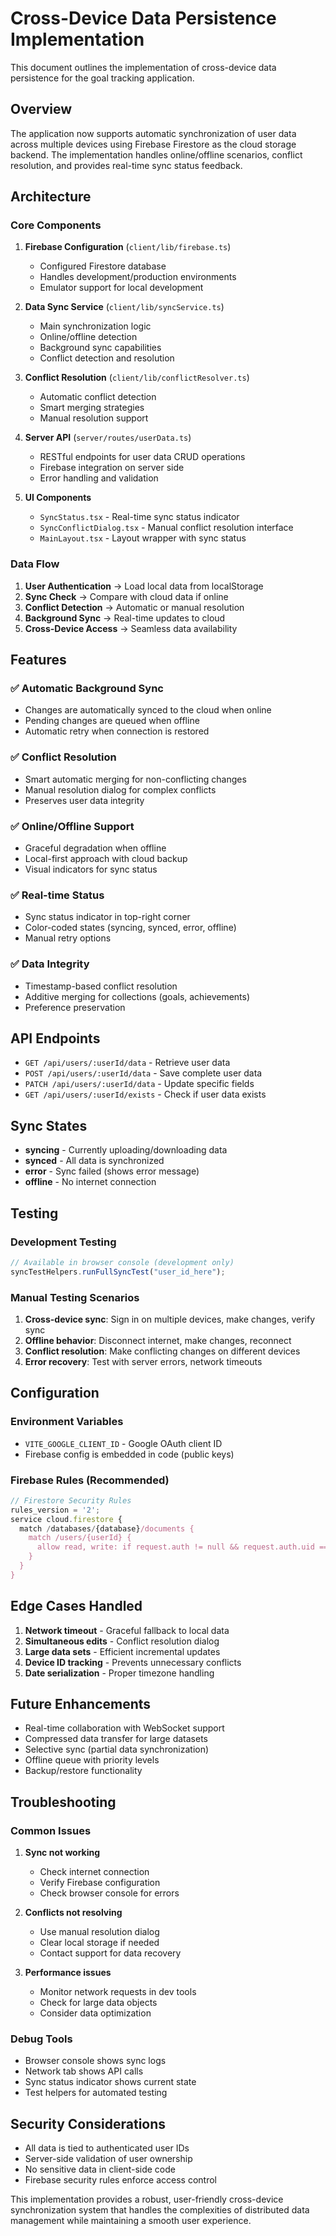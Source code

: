 # Cross-Device Data Persistence Implementation

This document outlines the implementation of cross-device data persistence for the goal tracking application.

## Overview

The application now supports automatic synchronization of user data across multiple devices using Firebase Firestore as the cloud storage backend. The implementation handles online/offline scenarios, conflict resolution, and provides real-time sync status feedback.

## Architecture

### Core Components

1. **Firebase Configuration** (`client/lib/firebase.ts`)
   - Configured Firestore database
   - Handles development/production environments
   - Emulator support for local development

2. **Data Sync Service** (`client/lib/syncService.ts`)
   - Main synchronization logic
   - Online/offline detection
   - Background sync capabilities
   - Conflict detection and resolution

3. **Conflict Resolution** (`client/lib/conflictResolver.ts`)
   - Automatic conflict detection
   - Smart merging strategies
   - Manual resolution support

4. **Server API** (`server/routes/userData.ts`)
   - RESTful endpoints for user data CRUD operations
   - Firebase integration on server side
   - Error handling and validation

5. **UI Components**
   - `SyncStatus.tsx` - Real-time sync status indicator
   - `SyncConflictDialog.tsx` - Manual conflict resolution interface
   - `MainLayout.tsx` - Layout wrapper with sync status

### Data Flow

1. **User Authentication** → Load local data from localStorage
2. **Sync Check** → Compare with cloud data if online
3. **Conflict Detection** → Automatic or manual resolution
4. **Background Sync** → Real-time updates to cloud
5. **Cross-Device Access** → Seamless data availability

## Features

### ✅ Automatic Background Sync

- Changes are automatically synced to the cloud when online
- Pending changes are queued when offline
- Automatic retry when connection is restored

### ✅ Conflict Resolution

- Smart automatic merging for non-conflicting changes
- Manual resolution dialog for complex conflicts
- Preserves user data integrity

### ✅ Online/Offline Support

- Graceful degradation when offline
- Local-first approach with cloud backup
- Visual indicators for sync status

### ✅ Real-time Status

- Sync status indicator in top-right corner
- Color-coded states (syncing, synced, error, offline)
- Manual retry options

### ✅ Data Integrity

- Timestamp-based conflict resolution
- Additive merging for collections (goals, achievements)
- Preference preservation

## API Endpoints

- `GET /api/users/:userId/data` - Retrieve user data
- `POST /api/users/:userId/data` - Save complete user data
- `PATCH /api/users/:userId/data` - Update specific fields
- `GET /api/users/:userId/exists` - Check if user data exists

## Sync States

- **syncing** - Currently uploading/downloading data
- **synced** - All data is synchronized
- **error** - Sync failed (shows error message)
- **offline** - No internet connection

## Testing

### Development Testing

```javascript
// Available in browser console (development only)
syncTestHelpers.runFullSyncTest("user_id_here");
```

### Manual Testing Scenarios

1. **Cross-device sync**: Sign in on multiple devices, make changes, verify sync
2. **Offline behavior**: Disconnect internet, make changes, reconnect
3. **Conflict resolution**: Make conflicting changes on different devices
4. **Error recovery**: Test with server errors, network timeouts

## Configuration

### Environment Variables

- `VITE_GOOGLE_CLIENT_ID` - Google OAuth client ID
- Firebase config is embedded in code (public keys)

### Firebase Rules (Recommended)

```javascript
// Firestore Security Rules
rules_version = '2';
service cloud.firestore {
  match /databases/{database}/documents {
    match /users/{userId} {
      allow read, write: if request.auth != null && request.auth.uid == userId;
    }
  }
}
```

## Edge Cases Handled

1. **Network timeout** - Graceful fallback to local data
2. **Simultaneous edits** - Conflict resolution dialog
3. **Large data sets** - Efficient incremental updates
4. **Device ID tracking** - Prevents unnecessary conflicts
5. **Date serialization** - Proper timezone handling

## Future Enhancements

- Real-time collaboration with WebSocket support
- Compressed data transfer for large datasets
- Selective sync (partial data synchronization)
- Offline queue with priority levels
- Backup/restore functionality

## Troubleshooting

### Common Issues

1. **Sync not working**
   - Check internet connection
   - Verify Firebase configuration
   - Check browser console for errors

2. **Conflicts not resolving**
   - Use manual resolution dialog
   - Clear local storage if needed
   - Contact support for data recovery

3. **Performance issues**
   - Monitor network requests in dev tools
   - Check for large data objects
   - Consider data optimization

### Debug Tools

- Browser console shows sync logs
- Network tab shows API calls
- Sync status indicator shows current state
- Test helpers for automated testing

## Security Considerations

- All data is tied to authenticated user IDs
- Server-side validation of user ownership
- No sensitive data in client-side code
- Firebase security rules enforce access control

This implementation provides a robust, user-friendly cross-device synchronization system that handles the complexities of distributed data management while maintaining a smooth user experience.
